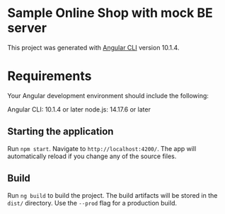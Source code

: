 # Sample Online Shop with mock BE server

This project was generated with [Angular CLI](https://github.com/angular/angular-cli) version 10.1.4.

# Requirements

Your Angular development environment should include the following:

Angular CLI: 10.1.4 or later
node.js: 14.17.6 or later

## Starting the application

Run `npm start`.
Navigate to `http://localhost:4200/`. The app will automatically reload if you change any of the source files.

## Build

Run `ng build` to build the project. The build artifacts will be stored in the `dist/` directory. Use the `--prod` flag for a production build.

